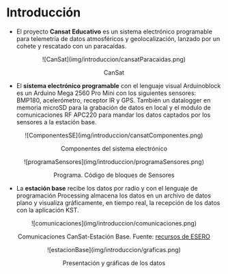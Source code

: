 # Introducción

* El proyecto **Cansat Educativo** es un sistema electrónico programable para telemetría de datos atmosféricos y geolocalización, lanzado por un cohete y rescatado con un paracaídas.

<center>
![CanSat](img/introduccion/cansatParacaidas.png)

CanSat
</center>

*  El **sistema electrónico programable** con el lenguaje visual Arduinoblock es un Arduino Mega 2560 Pro Mini con los siguientes sensores: BMP180, acelerómetro, receptor IR y GPS. También un datalogger en memoria microSD para la grabación de datos en local y el módulo de comunicaciones RF APC220 para mandar los datos captados por los sensores a la estación base.

<center>
![ComponentesSE](img/introduccion/cansatComponentes.png)

Componentes del sistema electrónico
</center>

<center>
![programaSensores](img/introduccion/programaSensores.png)

Programa. Código de bloques de Sensores
</center>

* La **estación base** recibe los datos por radio y  con el lenguaje de programación Processing almacena los datos en un archivo de datos plano y visualiza gráficamente, en tiempo real, la recepción de los datos con la aplicación KST.

<center>
![comunicaciones](img/introduccion/comunicaciones.png)

Comunicaciones CanSat-Estación Base.
Fuente: [recursos de ESERO](http://esero.es/wp-content/uploads/2019/10/T11_Radio_Communication.pdf)
</center>

<center>
![estacionBase](img/introduccion/graficas.png)

Presentación y gráficas de los datos
</center>
